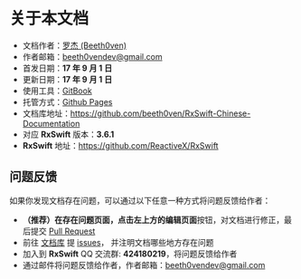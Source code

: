 # 关于本文档

* 文档作者：[罗杰 (Beeth0ven)](https://github.com/beeth0ven)
* 作者邮箱：<beeth0vendev@gmail.com>
* 首发日期：**17 年 9 月 1 日**
* 更新日期：**17 年 9 月 1 日**
* 使用工具：[GitBook](https://www.gitbook.com)
* 托管方式：[Github Pages](https://pages.github.com)
* 文档库地址：https://github.com/beeth0ven/RxSwift-Chinese-Documentation
* 对应 **RxSwift** 版本：**3.6.1**
* **RxSwift** 地址：https://github.com/ReactiveX/RxSwift

## 问题反馈

如果你发现文档存在问题，可以通过以下任意一种方式将问题反馈给作者：
  * **（推荐）**在存在问题页面，点击左上方的**编辑页面**按钮，对文档进行修正，最后提交 [Pull Request](https://help.github.com/articles/about-pull-requests/)
  * 前往 [文档库](https://github.com/beeth0ven/RxSwift-Chinese-Documentation) 提 [issues](https://github.com/beeth0ven/RxSwift-Chinese-Documentation/issues)， 并注明文档哪些地方存在问题
  * 加入到 **RxSwift** QQ 交流群: **424180219**，将问题反馈给作者
  * 通过邮件将问题反馈给作者，作者邮箱：<beeth0vendev@gmail.com>
